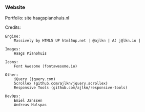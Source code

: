 ### Website


Portfolio: site haagspianohuis.nl


Credits:

	Engine:
		Massively by HTML5 UP html5up.net | @ajlkn | AJ j@lkn.io |
	
	Images:
		Haags Pianohuis

	Icons:
		Font Awesome (fontawesome.io)

	Other:
		jQuery (jquery.com)
		Scrollex (github.com/ajlkn/jquery.scrollex)
		Responsive Tools (github.com/ajlkn/responsive-tools)

	DevOps:
		Emiel Janssen
		Andreas Hulspas
